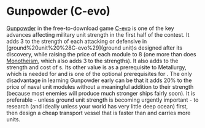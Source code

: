 # Gunpowder (C-evo)

[Gunpowder](Gunpowder) in the free-to-download game [C-evo](C-evo) is one of the key advances affecting military unit strength in the first half of the contest. It adds 3 to the strength of each attacking or defensive in [ground%20unit%20%28C-evo%29](ground unit)s designed after its discovery, while raising the price of each module to 8 (one more than does [Monotheism](Monotheism), which also adds 3 to the strengths). It also adds to the strength and cost of s.
Its other value is as a prerequisite to Metallurgy, which is needed for and is one of the optional prerequisites for .
The only disadvantage in learning Gunpowder early can be that it adds 20% to the price of naval unit modules without a meaningful addition to their strength (because most enemies will produce much stronger ships fairly soon). It is preferable - unless ground unit strength is becoming urgently important - to research (and ideally unless your world has very little deep ocean) first, then design a cheap transport vessel that is faster than and carries more units.